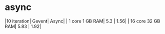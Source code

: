 # async

|10 iteration| Gevent| Async|
| 1 core 1 GB RAM| 5.3 | 1.56|
| 16 core 32 GB RAM| 5.83 | 1.92|
